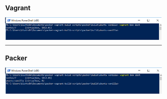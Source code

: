 ## Vagrant
![Vagrant](images/vagrant.png "Vagrant")

---
## Packer
![Packer](images/packer.png "Packer")
